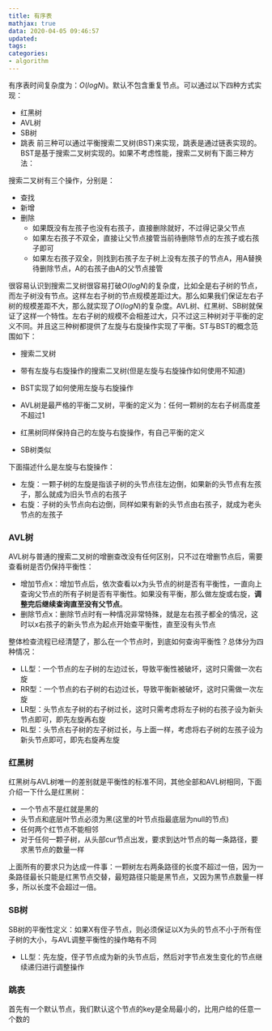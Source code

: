 ```yaml
---
title: 有序表
mathjax: true
data: 2020-04-05 09:46:57
updated:
tags:
categories:
- algorithm
---
```


有序表时间复杂度为：$O(logN)$。默认不包含重复节点。可以通过以下四种方式实现：
- 红黑树
- AVL树
- SB树
- 跳表
前三种可以通过平衡搜索二叉树(BST)来实现，跳表是通过链表实现的。BST是基于搜索二叉树实现的。如果不考虑性能，搜索二叉树有下面三种方法：


搜索二叉树有三个操作，分别是：

- 查找
- 新增
- 删除
  - 如果既没有左孩子也没有右孩子，直接删除就好，不过得记录父节点
  - 如果左右孩子不双全，直接让父节点接管当前待删除节点的左孩子或右孩子即可
  - 如果左右孩子双全，则找到右孩子左子树上没有左孩子的节点A，用A替换待删除节点，A的右孩子由A的父节点接管

很容易认识到搜索二叉树很容易打破$O(logN)$的复杂度，比如全是右子树的节点，而左子树没有节点。这样左右子树的节点规模差距过大。那么如果我们保证左右子树的规模差距不大，那么就实现了$O(logN)$的复杂度。AVL树、红黑树、SB树就保证了这样一个特性。左右子树的规模不会相差过大，只不过这三种树对于平衡的定义不同。并且这三种树都提供了左旋与右旋操作实现了平衡。ST与BST的概念范围如下：

- 搜索二叉树
- 带有左旋与右旋操作的搜索二叉树(但是左旋与右旋操作如何使用不知道)
- BST实现了如何使用左旋与右旋操作

- AVL树是最严格的平衡二叉树，平衡的定义为：任何一颗树的左右子树高度差不超过1
- 红黑树同样保持自己的左旋与右旋操作，有自己平衡的定义
- SB树类似

下面描述什么是左旋与右旋操作：

- 左旋：一颗子树的左旋是指该子树的头节点往左边倒，如果新的头节点有左孩子，那么就成为旧头节点的右孩子
- 右旋：子树的头节点向右边倒，同样如果有新的头节点由右孩子，就成为老头节点的左孩子

### AVL树

AVL树与普通的搜索二叉树的增删查改没有任何区别，只不过在增删节点后，需要查看树是否仍保持平衡性：

- 增加节点x：增加节点后，依次查看以x为头节点的树是否有平衡性，一直向上查询父节点的所有子树是否有平衡性。如果没有平衡，那么做左旋或右旋，**调整完后继续查询直至没有父节点**。
- 删除节点x：删除节点时有一种情况非常特殊，就是左右孩子都全的情况，这时以x右孩子的新头节点为起点开始查平衡性，直至没有头节点

整体检查流程已经清楚了，那么在一个节点时，到底如何查询平衡性？总体分为四种情况：

- LL型：一个节点的左子树的左边过长，导致平衡性被破坏，这时只需做一次右旋
- RR型：一个节点的右子树的右边过长，导致平衡新被破坏，这时只需做一次左旋
- LR型：头节点左子树的右子树过长，这时只需考虑将左子树的右孩子设为新头节点即可，即先左旋再右旋
- RL型：头节点右子树的左子树过长，与上面一样，考虑将右子树的左孩子设为新头节点即可，即先右旋再左旋

### 红黑树

红黑树与AVL树唯一的差别就是平衡性的标准不同，其他全部和AVL树相同，下面介绍一下什么是红黑树：

- 一个节点不是红就是黑的
- 头节点和底层叶节点必须为黑(这里的叶节点指最底层为null的节点)
- 任何两个红节点不能相邻
- 对于任何一颗子树，从头部cur节点出发，要求到达叶节点的每一条路径，要求黑节点的数量一样

上面所有的要求只为达成一件事：一颗树左右两条路径的长度不超过一倍，因为一条路径最长只能是红黑节点交替，最短路径只能是黑节点，又因为黑节点数量一样多，所以长度不会超过一倍。

### SB树

SB树的平衡性定义：如果X有侄子节点，则必须保证以X为头的节点不小于所有侄子树的大小，与AVL调整平衡性的操作略有不同

- LL型：先左旋，侄子节点成为新的头节点后，然后对字节点发生变化的节点继续递归进行调整操作


### 跳表

首先有一个默认节点，我们默认这个节点的key是全局最小的，比用户给的任意一个数的